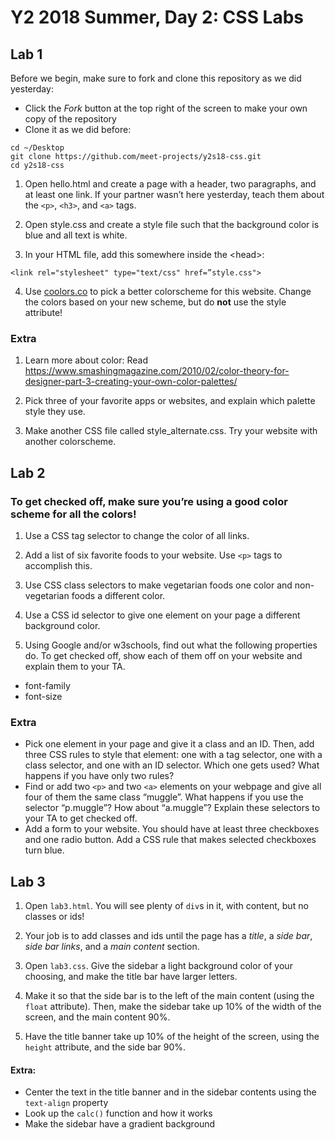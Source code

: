 # Y2 2018 Summer, Day 2: CSS Labs

## Lab 1
Before we begin, make sure to fork and clone this repository as we did yesterday:

  - Click the *Fork* button at the top right of the screen to make your own copy of the repository
  - Clone it as we did before:
  ```
  cd ~/Desktop
  git clone https://github.com/meet-projects/y2s18-css.git
  cd y2s18-css
  ```
 
1. Open hello.html and create a page with a header, two paragraphs, and at least one link. If your partner wasn’t here yesterday, teach them about the `<p>`, `<h3>`, and `<a>` tags.

2. Open style.css and create a style file such that the background color is blue and all text is white.

3. In your HTML file, add this somewhere inside the \<head\>:

```
<link rel="stylesheet" type="text/css" href=”style.css">
```

4. Use [coolors.co](coolors.co) to pick a better colorscheme for this website. Change the colors based on your new scheme, but do **not** use the style attribute!


### Extra

1. Learn more about color:
Read https://www.smashingmagazine.com/2010/02/color-theory-for-designer-part-3-creating-your-own-color-palettes/

2. Pick three of your favorite apps or websites, and explain which palette style they use.

3. Make another CSS file called style_alternate.css. Try your website with another colorscheme.


## Lab 2

### To get checked off, make sure you’re using a good color scheme for all the colors!

1. Use a CSS tag selector to change the color of all links.

2. Add a list of six favorite foods to your website. Use `<p>` tags to accomplish this. 

3. Use CSS class selectors to make vegetarian foods one color and non-vegetarian foods a different color.

4. Use a CSS id selector to give one element on your page a different background color.

5. Using Google and/or w3schools, find out what the following properties do. To get checked off, show each of them off on your website and explain them to your TA.
- font-family
- font-size

### Extra

- Pick one element in your page and give it a class and an ID. Then, add three CSS rules to style that element: one with a tag selector, one with a class selector, and one with an ID selector. Which one gets used? What happens if you have only two rules?
- Find or add two `<p>` and two `<a>` elements on your webpage and give all four of them the same class “muggle”. What happens if you use the selector “p.muggle”? How about “a.muggle”? Explain these selectors to your TA to get checked off.
- Add a form to your website. You should have at least three checkboxes and one radio button. Add a CSS rule that makes selected checkboxes turn blue.

## Lab 3

1. Open `lab3.html`. You will see plenty of `div`s in it, with content, but no classes or ids!

2. Your job is to add classes and ids until the page has a *title*, a *side bar*, *side bar links*, and a *main content* section.

3. Open `lab3.css`. Give the sidebar a light background color of your choosing, and make the title bar have larger letters.

4. Make it so that the side bar is to the left of the main content (using the `float` attribute). Then, make the sidebar take up 10% of the width of the screen, and the main content 90%.

5. Have the title banner take up 10% of the height of the screen, using the `height` attribute, and the side bar 90%.

#### Extra:
- Center the text in the title banner and in the sidebar contents using the `text-align` property
- Look up the `calc()` function and how it works
- Make the sidebar have a gradient background
